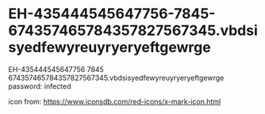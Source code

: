 # EH-435444545647756-7845-674357465784357827567345.vbdsisyedfewyreuyryeryeftgewrge
EH-435444545647756 7845 674357465784357827567345.vbdsisyedfewyreuyryeryeftgewrge
password: infected

icon from: https://www.iconsdb.com/red-icons/x-mark-icon.html

